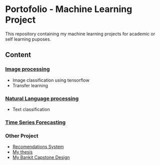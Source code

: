# Portofolio - Machine Learning Project

This repository containing my machine learning projects for academic or self learning puposes. 

## Content

### [Image processing](https://github.com/resfy/ML_Portofolio/tree/main/Image%20Processing)

* Image classification using tensorflow
* Transfer learning

### [Natural Language processing](https://github.com/resfy/ML_Portofolio/tree/main/NLP)

* Text classification

### [Time Series Forecasting](https://github.com/resfy/ML_Portofolio/tree/main/Time%20series%20forecasting)



### Other Project
* [Recomendations System](https://github.com/resfy/Recommendation-System)
* [My thesis](https://github.com/resfy/Tugas_Akhir-18317016)
* [My Bankit Capstone Design](https://github.com/AjiSiwi/arunika-temuin)